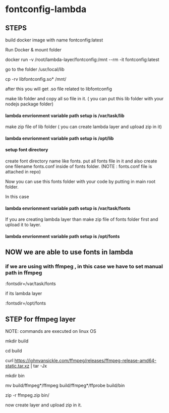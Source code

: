 # fontconfig-lambda

## STEPS

build docker image with name fontconfig:latest

Run Docker & mount folder

docker run -v /root/lambda-layer/fontconfig:/mnt --rm -it fontconfig:latest

go to the folder /usr/local/lib

cp -rv libfontconfig.so* /mnt/

after this you will get .so file related to libfontconfig

make lib folder and copy all so file in it. ( you can put this lib folder with your nodejs package folder)

#### lambda envrionment variable path setup is /var/task/lib

make zip file of lib folder ( you can create lambda layer and upload zip in it)


#### lambda envrionment variable path setup is /opt/lib


#### setup font directory

create font directory name like fonts.
put all fonts file in it and also create one filename fonts.conf inside of fonts folder. (NOTE : fonts.conf file is attached in repo)

Now you can use this fonts folder with your code by putting in main root folder. 

In this case 

#### lambda envrionment variable path setup is /var/task/fonts

If you are creating lambda layer than make zip file of fonts folder first and upload it to layer.

#### lambda envrionment variable path setup is /opt/fonts


## NOW we are able to use fonts in lambda 

### if we are using with ffmpeg , in this case we have to set manual path in ffmpeg 

:fontsdir=/var/task/fonts

if its lambda layer

:fontsdir=/opt/fonts

## STEP for ffmpeg layer 

NOTE: commands are executed on linux OS

mkdir build

cd build

curl https://johnvansickle.com/ffmpeg/releases/ffmpeg-release-amd64-static.tar.xz | tar -Jx

mkdir bin

mv build/ffmpeg*/ffmpeg build/ffmpeg*/ffprobe build/bin

zip -r ffmpeg.zip bin/

now create layer and upload zip in it.
